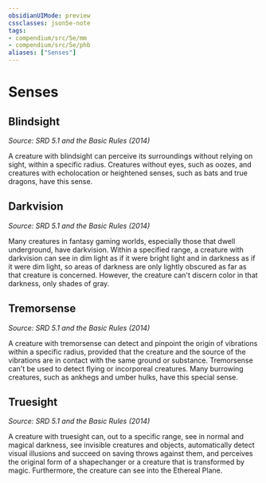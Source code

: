 ```yaml
---
obsidianUIMode: preview
cssclasses: json5e-note
tags:
- compendium/src/5e/mm
- compendium/src/5e/phb
aliases: ["Senses"]
---
```

# Senses

## Blindsight
_Source: SRD 5.1 and the Basic Rules (2014)_

A creature with blindsight can perceive its surroundings without relying on sight, within a specific radius. Creatures without eyes, such as oozes, and creatures with echolocation or heightened senses, such as bats and true dragons, have this sense.

## Darkvision
_Source: SRD 5.1 and the Basic Rules (2014)_

Many creatures in fantasy gaming worlds, especially those that dwell underground, have darkvision. Within a specified range, a creature with darkvision can see in dim light as if it were bright light and in darkness as if it were dim light, so areas of darkness are only lightly obscured as far as that creature is concerned. However, the creature can't discern color in that darkness, only shades of gray.

## Tremorsense
_Source: SRD 5.1 and the Basic Rules (2014)_

A creature with tremorsense can detect and pinpoint the origin of vibrations within a specific radius, provided that the creature and the source of the vibrations are in contact with the same ground or substance. Tremorsense can't be used to detect flying or incorporeal creatures. Many burrowing creatures, such as ankhegs and umber hulks, have this special sense.

## Truesight
_Source: SRD 5.1 and the Basic Rules (2014)_

A creature with truesight can, out to a specific range, see in normal and magical darkness, see invisible creatures and objects, automatically detect visual illusions and succeed on saving throws against them, and perceives the original form of a shapechanger or a creature that is transformed by magic. Furthermore, the creature can see into the Ethereal Plane.